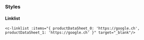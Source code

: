### Styles

#### Linklist
```
<c-linklist :items="{ productDataSheet_0: 'https://google.ch', productDataSheet_1: 'https://google.ch' }" target="_blank"/>
```
